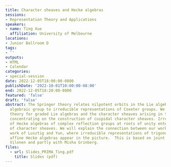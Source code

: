 ```yaml
---
title: Character sheaves and Hecke algebras
sessions:
- Representation Theory and Applications
speakers:
- name: Ting Xue
  affiliation: University of Melbourne
locations:
- Junior Ballroom D
tags:
- ''
outputs:
- HTML
- Calendar
categories:
- special-session
date: 2022-12-05T18:00:00-0800
publishDate: '2022-10-01T10:00:00-08:00'
end: 2022-12-05T18:20:00-0800
featured: 'false'
draft: 'false'
abstract: The Springer theory relates nilpotent orbits in the Lie algebra of a reductive
  algebraic group to irreducible representations of Coxeter groups. We discuss a Springer
  theory for graded Lie algebras and the character sheaves arising in this setting,
  concentrating on the construction of cuspidal character sheaves. Irreducible representations
  of Hecke algebras of complex reflection groups at roots of unity enter the description
  of character sheaves. We will explain the connection between our work and the recent
  work of Lusztig and Yun, where irreducible representations of trigonometric double
  affine Hecke algebras appear in the picture.  This is based on joint work with Kari
  Vilonen and partly with Misha Grinberg.
files:
  - url: Slides_PRIMA_Ting.pdf
    title: Slides (pdf)
---
```

